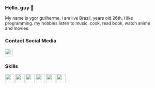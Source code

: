 ### Hello, guy :vulcan_salute:
My name is ygor guilherme, i am live Brazil, years old 26th, i like programming.
my hobbies listen to music, cook, read book, watch anime and movies.

### Contact Social Media
<a href="https://www.linkedin.com/in/ygorfsguilherme/">
  <img width="25px" src="https://cdn.jsdelivr.net/gh/devicons/devicon/icons/linkedin/linkedin-original.svg" />
</a>

### Skills
<div>
  <img height="30px" src="https://cdn.jsdelivr.net/gh/devicons/devicon/icons/java/java-original.svg" />
  <img height="30px" src="https://cdn.jsdelivr.net/gh/devicons/devicon/icons/spring/spring-original.svg" />
  <img height="30px" src="https://cdn.jsdelivr.net/gh/devicons/devicon/icons/react/react-original.svg" />
  <img height="30px" src="https://cdn.jsdelivr.net/gh/devicons/devicon/icons/typescript/typescript-original.svg" />
  <img height="30px" src="https://cdn.jsdelivr.net/gh/devicons/devicon/icons/javascript/javascript-original.svg" />
  <img height="30px" src="https://cdn.jsdelivr.net/gh/devicons/devicon/icons/sass/sass-original.svg" />         
</div>
